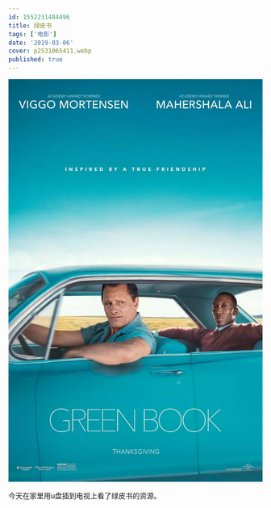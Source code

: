```yaml
---
id: 1552231484496
title: 绿皮书
tags: ['电影']
date: '2019-03-06'
cover: p2531065411.webp
published: true
---
```


![海报](p2531065411.webp)

今天在家里用u盘插到电视上看了绿皮书的资源。